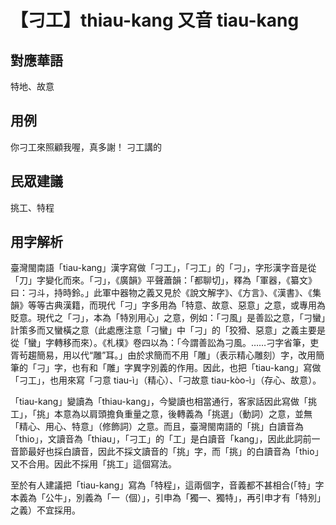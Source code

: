 # 【刁工】thiau-kang 又音 tiau-kang 

## 對應華語
特地、故意 

## 用例
你刁工來照顧我喔，真多謝！ 
刁工講的 

## 民眾建議
挑工、特程 

## 用字解析

臺灣閩南語「tiau-kang」漢字寫做「刁工」，「刁工」的「刁」，字形漢字音是從「刀」字變化而來。「刁」，《廣韻》平聲蕭韻：「都聊切」，釋為「軍器，《纂文》曰：刁斗，持時鈴。」此軍中器物之義又見於《說文解字》、《方言》、《漢書》、《集韻》等等古典漢籍，而現代「刁」字多用為「特意、故意、惡意」之意，或專用為貶意。現代之「刁」，本為「特別用心」之意，例如：「刁風」是善訟之意，「刁蠻」計策多而又蠻橫之意（此處應注意「刁蠻」中「刁」的「狡猾、惡意」之義主要是從「蠻」字轉移而來）。《札樸》卷四以為：「今謂善訟為刁風。……刁字省筆，吏胥茍趨簡易，用以代“雕”耳。」由於求簡而不用「雕」（表示精心雕刻）字，改用簡筆的「刁」字，也有和「雕」字異字別義的作用。因此，也把「tiau-kang」寫做「刁工」，也用來寫「刁意 tiau-ì」（精心）、「刁故意 tiau-kòo-ì」（存心、故意）。

「tiau-kang」變讀為「thiau-kang」，今變讀也相當通行，客家話因此寫做「挑工」，「挑」本意為以肩頭擔負重量之意，後轉義為「挑選」（動詞）之意，並無「精心、用心、特意」（修飾詞）之意。而且，臺灣閩南語的「挑」白讀音為「thio」，文讀音為「thiau」，「刁工」的「工」是白讀音「kang」，因此此詞前一音節最好也採白讀音，因此不採文讀音的「挑」字，而「挑」的白讀音為「thio」又不合用。因此不採用「挑工」這個寫法。

至於有人建議把「tiau-kang」寫為「特程」，這兩個字，音義都不甚相合(「特」字本義為「公牛」，別義為「一（個）」，引申為「獨一、獨特」，再引申才有「特別」之義）不宜採用。

